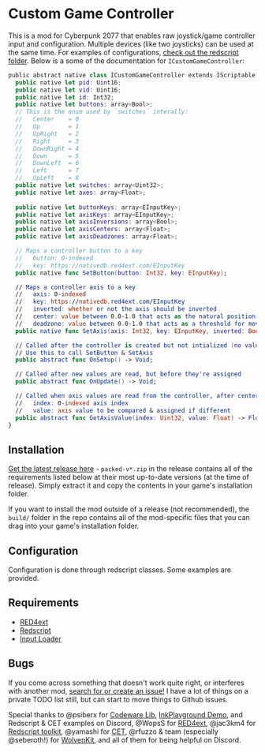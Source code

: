 # Custom Game Controller

This is a mod for Cyberpunk 2077 that enables raw joystick/game controller input and configuration. Multiple devices (like two joysticks) can be used at the same time. For examples of configurations, [check out the redscript folder](https://github.com/jackhumbert/custom_game_controller/tree/main/src/redscript/custom_game_controller). Below is a some of the documentation for `ICustomGameController`:

```swift
﻿public abstract native class ICustomGameController extends IScriptable {
  public native let pid: Uint16;
  public native let vid: Uint16;
  public native let id: Int32;
  public native let buttons: array<Bool>;
  // This is the enum used by `switches` interally:
  //   Center    = 0
  //   Up        = 1
  //   UpRight   = 2
  //   Right     = 3
  //   DownRight = 4
  //   Down      = 5
  //   DownLeft  = 6
  //   Left      = 7
  //   UpLeft    = 8
  public native let switches: array<Uint32>;
  public native let axes: array<Float>;
 
  public native let buttonKeys: array<EInputKey>;
  public native let axisKeys: array<EInputKey>;
  public native let axisInversions: array<Bool>;
  public native let axisCenters: array<Float>;
  public native let axisDeadzones: array<Float>;

  // Maps a controller button to a key
  //   button: 0-indexed
  //   key: https://nativedb.red4ext.com/EInputKey
  public native func SetButton(button: Int32, key: EInputKey);

  // Maps a controller axis to a key
  //   axis: 0-indexed
  //   key: https://nativedb.red4ext.com/EInputKey
  //   inverted: whether or not the axis should be inverted
  //   center: value between 0.0-1.0 that acts as the natural position of the axis
  //   deadzone: value between 0.0-1.0 that acts as a threshold for movement
  public native func SetAxis(axis: Int32, key: EInputKey, inverted: Bool, center: Float, deadzone: Float);

  // Called after the controller is created but not intialized (no values are read yet)
  // Use this to call SetButton & SetAxis
  public abstract func OnSetup() -> Void;

  // Called after new values are read, but before they're assigned
  public abstract func OnUpdate() -> Void;

  // Called when axis values are read from the controller, after center & deadzone correction
  //   index: 0-indexed axis index
  //   value: axis value to be compared & assigned if different
  public abstract func GetAxisValue(index: Uint32, value: Float) -> Float;
}
```

## Installation

[Get the latest release here](https://github.com/jackhumbert/custom_game_controller/releases) - `packed-v*.zip` in the release contains all of the requirements listed below at their most up-to-date versions (at the time of release). Simply extract it and copy the contents in your game's installation folder.

If you want to install the mod outside of a release (not recommended), the `build/` folder in the repo contains all of the mod-specific files that you can drag into your game's installation folder.

## Configuration

Configuration is done through redscript classes. Some examples are provided.

## Requirements

* [RED4ext](https://github.com/WopsS/RED4ext)
* [Redscript](https://github.com/jac3km4/redscript)
* [Input Loader](https://github.com/jackhumbert/cyberpunk2077-input-loader)

## Bugs

If you come across something that doesn't work quite right, or interferes with another mod, [search for or create an issue!](https://github.com/jackhumbert/custom_game_controller/issues) I have a lot of things on a private TODO list still, but can start to move things to Github issues.

Special thanks to @psiberx for [Codeware Lib](https://github.com/psiberx/cp2077-codeware/), [InkPlayground Demo](https://github.com/psiberx/cp2077-playground), and Redscript & CET examples on Discord, @WopsS for [RED4ext](https://github.com/WopsS/RED4ext), @jac3km4 for [Redscript toolkit](https://github.com/jac3km4/redscript), @yamashi for [CET](https://github.com/yamashi/CyberEngineTweaks), @rfuzzo & team (especially @seberoth!) for [WolvenKit](https://github.com/WolvenKit/WolvenKit), and all of them for being helpful on Discord.
